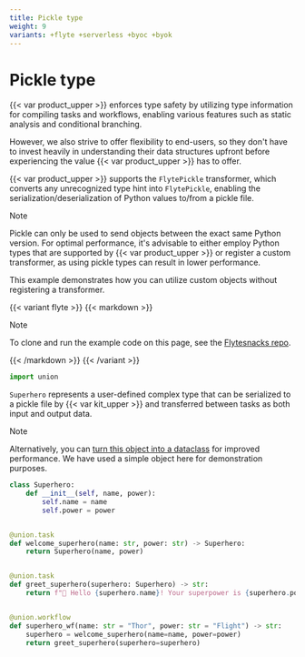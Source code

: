 ```yaml
---
title: Pickle type
weight: 9
variants: +flyte +serverless +byoc +byok
---
```


# Pickle type


{{< var product_upper >}} enforces type safety by utilizing type information for compiling tasks and workflows,
enabling various features such as static analysis and conditional branching.

However, we also strive to offer flexibility to end-users, so they don't have to invest heavily
in understanding their data structures upfront before experiencing the value {{< var product_upper >}} has to offer.

{{< var product_upper >}} supports the `FlytePickle` transformer, which converts any unrecognized type hint into `FlytePickle`,
enabling the serialization/deserialization of Python values to/from a pickle file.

> [!NOTE]
> Pickle can only be used to send objects between the exact same Python version.
> For optimal performance, it's advisable to either employ Python types that are supported by {{< var product_upper >}}
> or register a custom transformer, as using pickle types can result in lower performance.

This example demonstrates how you can utilize custom objects without registering a transformer.

{{< variant flyte >}}
{{< markdown >}}

> [!NOTE]
> To clone and run the example code on this page, see the [Flytesnacks repo](https://github.com/flyteorg/flytesnacks/tree/master/examples/data_types_and_io/).

{{< /markdown >}}
{{< /variant >}}

```python
import union
```

`Superhero` represents a user-defined complex type that can be serialized to a pickle file by {{< var kit_upper >}}
and transferred between tasks as both input and output data.

> [!NOTE]
> Alternatively, you can [turn this object into a dataclass](./dataclass.md) for improved performance.
> We have used a simple object here for demonstration purposes.

```python
class Superhero:
    def __init__(self, name, power):
        self.name = name
        self.power = power


@union.task
def welcome_superhero(name: str, power: str) -> Superhero:
    return Superhero(name, power)


@union.task
def greet_superhero(superhero: Superhero) -> str:
    return f"👋 Hello {superhero.name}! Your superpower is {superhero.power}."


@union.workflow
def superhero_wf(name: str = "Thor", power: str = "Flight") -> str:
    superhero = welcome_superhero(name=name, power=power)
    return greet_superhero(superhero=superhero)
```